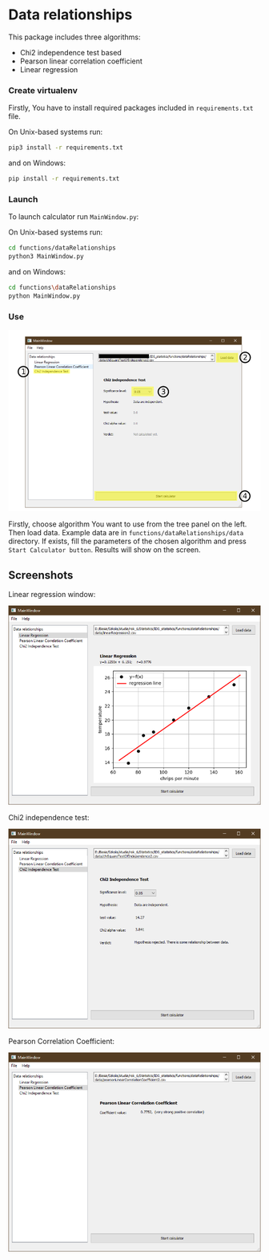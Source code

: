 # Data relationships

This package includes three algorithms:

- Chi2 independence test based
- Pearson linear correlation coefficient
- Linear regression

### Create virtualenv
Firstly, You have to install required packages included in ``requirements.txt`` file.

On Unix-based systems run:
```bash
pip3 install -r requirements.txt
```

and on Windows:
```bash
pip install -r requirements.txt
```

### Launch

To launch calculator run ``MainWindow.py``:

On Unix-based systems run:
```bash
cd functions/dataRelationships
python3 MainWindow.py
```

and on Windows:
```bash
cd functions\dataRelationships
python MainWindow.py
```

### Use

![Main window](img/window.PNG)

Firstly, choose algorithm You want to use from the tree panel on the left.
Then load data. Example data are in ``functions/dataRelationships/data`` directory.
If exists, fill the parameters of the chosen algorithm and press ``Start Calculator button``.
Results will show on the screen.


## Screenshots
Linear regression window:

![Linear regression window](img/screenshot_linear_regression.PNG)


Chi2 independence test:

![Chi2 independence test window](img/screenshot_chi2_independence_test.PNG)

Pearson Correlation Coefficient:

![Main window](img/screenshot_pearson_correlation_coefficient.PNG)
